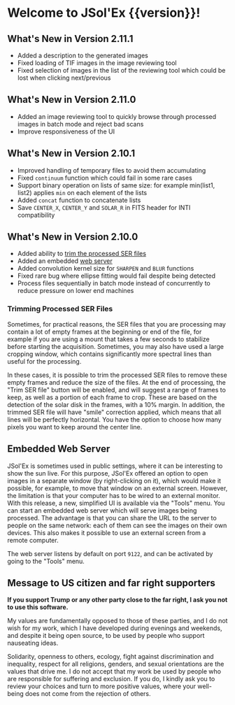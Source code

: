 # Welcome to JSol'Ex {{version}}!

## What's New in Version 2.11.1

- Added a description to the generated images
- Fixed loading of TIF images in the image reviewing tool
- Fixed selection of images in the list of the reviewing tool which could be lost when clicking next/previous

## What's New in Version 2.11.0

- Added an image reviewing tool to quickly browse through processed images in batch mode and reject bad scans
- Improve responsiveness of the UI

## What's New in Version 2.10.1

- Improved handling of temporary files to avoid them accumulating
- Fixed `continuum` function which could fail in some rare cases
- Support binary operation on lists of same size: for example min(list1, list2) applies `min` on each element of the lists
- Added `concat` function to concatenate lists
- Save `CENTER_X`, `CENTER_Y` and `SOLAR_R` in FITS header for INTI compatibility

## What's New in Version 2.10.0

- Added ability to [trim the processed SER files](#trimming-processed-ser-files)
- Added an embedded [web server](#embedded-web-server)
- Added convolution kernel size for `SHARPEN` and `BLUR` functions
- Fixed rare bug where ellipse fitting would fail despite being detected
- Process files sequentially in batch mode instead of concurrently to reduce pressure on lower end machines

### Trimming Processed SER Files

Sometimes, for practical reasons, the SER files that you are processing may contain a lot of empty frames at the beginning or end of the file, for example if you are using a mount that takes a few seconds to stabilize before starting the acquisition.
Sometimes, you may also have used a large cropping window, which contains significantly more spectral lines than useful for the processing.

In these cases, it is possible to trim the processed SER files to remove these empty frames and reduce the size of the files.
At the end of processing, the "Trim SER file" button will be enabled, and will suggest a range of frames to keep, as well as a portion of each frame to crop.
These are based on the detection of the solar disk in the frames, with a 10% margin.
In addition, the trimmed SER file will have "smile" correction applied, which means that all lines will be perfectly horizontal.
You have the option to choose how many pixels you want to keep around the center line.

## Embedded Web Server

JSol'Ex is sometimes used in public settings, where it can be interesting to show the sun live.
For this purpose, JSol'Ex offered an option to open images in a separate window (by right-clicking on it), which would make it possible, for example, to move that window on an external screen.
However, the limitation is that your computer has to be wired to an external monitor.
With this release, a new, simplified UI is available via the "Tools" menu.
You can start an embedded web server which will serve images being processed.
The advantage is that you can share the URL to the server to people on the same network: each of them can see the images on their own devices.
This also makes it possible to use an external screen from a remote computer.

The web server listens by default on port `9122`, and can be activated by going to the "Tools" menu.

## Message to US citizen and far right supporters

**If you support Trump or any other party close to the far right, I ask you not to use this software.**

My values are fundamentally opposed to those of these parties, and I do not wish for my work, which I have developed during evenings and weekends, and despite it being open source, to be used by people who support nauseating ideas.

Solidarity, openness to others, ecology, fight against discrimination and inequality, respect for all religions, genders, and sexual orientations are the values that drive me.
I do not accept that my work be used by people who are responsible for suffering and exclusion.
If you do, I kindly ask you to review your choices and turn to more positive values, where your well-being does not come from the rejection of others.
